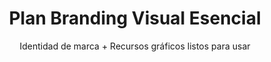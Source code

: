 ---
title: "Plan Branding Visual Esencial"
subtitle: "Identidad de marca + Recursos gráficos listos para usar"
description: "Creación completa de branding con herramientas accesibles y entrega de material gráfico para redes sociales y marketing. Ideal para empresas / emprendedores que no tengan identidad visual y deseen tener su propio estilo."
price: 180000
slug: "plan-branding-visual"

secciones: 0
certificadoSSL: false
correoCorporativo: 0

extras:
  - "Diseño de identidad visual: logo adaptable, paleta de colores y tipografía"
  - "Sesión fotográfica práctica (hasta 3 horas en locación o estudio)"
  - "Producción de 2 videos promocionales cortos (30-45 segundos)"
  - "Pack de 15 fotos editadas + 10 gráficas para redes (posts e historias)"
  - "Archivos fuente en CorelDraw (.cdr) y Photoshop (.psd) según el proyecto."
  - "Guía rápida de aplicación de marca para no diseñadores"

tecnologias:
  - "CorelDraw (diseño vectorial profesional)"
  - "Canva Pro (plantillas editables y colaborativas)"
  - "Photoshop (edición fotográfica avanzada)"
  - "CapCut (edición de video simplificada)"
  - "Lightroom Mobile (retoque fotográfico básico)"

tiempoEntrega: "12 días hábiles"
publico: "Emprendedores, pequeñas empresas y profesionales independientes que necesitan material gráfico profesional"
documentacion: true

formasPago:
  - "Transferencia bancaria"
  - "MercadoPago"
  - "Hasta 3 cuotas sin interés"

integraciones:
  - "Archivos optimizados para impresión y digital"
  - "Formatos listos para Instagram/Facebook"
  - "Plantillas Canva compartidas con acceso premium"

idioma: "Español"
factura: true
disponible: true
cta: "https://api.whatsapp.com/send/?phone=541124025510&text=Hola%2C+quiero+consultar+por+el+servicio+de+Plan+Branding+Visual+Esencial&type=phone_number&app_absent=0"
imagen: "/images/planes/plan-branding.png"
seoTitle: "Branding Visual Esencial | Identidad de Marca + Material Gráfico - Pixelar Studio"
seoDescription: "Desarrollamos tu identidad visual completa con CorelDraw y Canva Pro, incluyendo sesión fotográfica, videos cortos y plantillas editables para redes sociales."
---